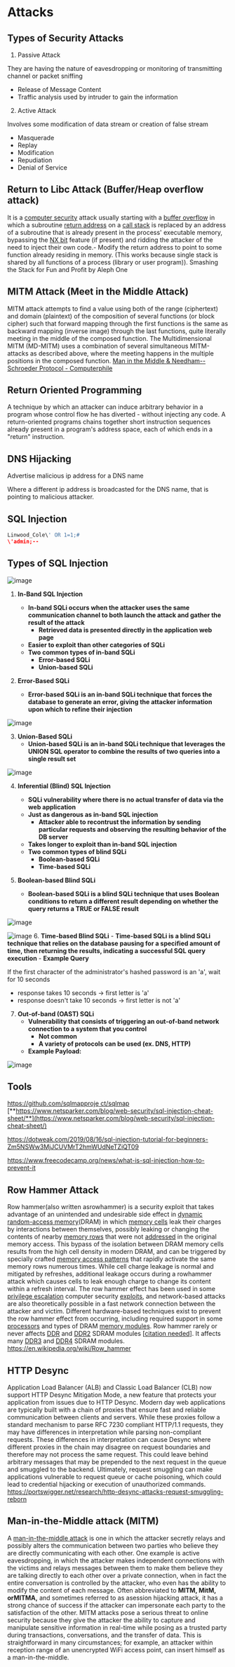 # Attacks

## Types of Security Attacks

1. Passive Attack

They are having the nature of eavesdropping or monitoring of transmitting channel or packet sniffing

- Release of Message Content
- Traffic analysis used by intruder to gain the information

2. Active Attack

Involves some modification of data stream or creation of false stream

- Masquerade
- Replay
- Modification
- Repudiation
- Denial of Service

## Return to Libc Attack (Buffer/Heap overflow attack)

It is a [computer security](https://en.wikipedia.org/wiki/Computer_security) attack usually starting with a [buffer overflow](https://en.wikipedia.org/wiki/Buffer_overflow) in which a subroutine [return address](https://en.wikipedia.org/wiki/Return_statement) on a [call stack](https://en.wikipedia.org/wiki/Call_stack) is replaced by an address of a subroutine that is already present in the process' executable memory, bypassing the [NX bit](https://en.wikipedia.org/wiki/NX_bit) feature (if present) and ridding the attacker of the need to inject their own code.-  Modify the return address to point to some function already residing in memory. (This works because single stack is shared by all functions of a process (library or user program)).
Smashing the Stack for Fun and Profit by Aleph One

## MITM Attack (Meet in the Middle Attack)

MITM attack attempts to find a value using both of the range (ciphertext) and domain (plaintext) of the composition of several functions (or block cipher) such that forward mapping through the first functions is the same as backward mapping (inverse image) through the last functions, quite literally meeting in the middle of the composed function.
The Multidimensional MITM (MD-MITM) uses a combination of several simultaneous MITM-attacks as described above, where the meeting happens in the multiple positions in the composed function.
[Man in the Middle & Needham--Schroeder Protocol - Computerphile](https://youtu.be/EtpdLBeIaus)

## Return Oriented Programming

A technique by which an attacker can induce arbitrary behavior in a program whose control flow he has diverted - without injecting any code. A return-oriented programs chains together short instruction sequences already present in a program's address space, each of which ends in a "return" instruction.

## DNS Hijacking

Advertise malicious ip address for a DNS name

Where a different ip address is broadcasted for the DNS name, that is pointing to malicious attacker.

## SQL Injection

```python
Linwood_Cole\' OR 1=1;#
\'admin;--
```

## Types of SQL Injection

![image](media/Attacks-image1.jpeg)

1. **In-Band SQL Injection**
    - **In-band SQLi occurs when the attacker uses the same communication channel to both launch the attack and gather the result of the attack**
        - **Retrieved data is presented directly in the application web page**
    - **Easier to exploit than other categories of SQLi**
    - **Two common types of in-band SQLi**
        - **Error-based SQLi**
        - **Union-based SQLi**

2. **Error-Based SQLi**
    - **Error-based SQLi is an in-band SQLi technique that forces the database to generate an error, giving the attacker information upon which to refine their injection**

![image](media/Attacks-image2.jpg)

3. **Union-Based SQLi**
    - **Union-based SQLi is an in-band SQLi technique that leverages the UNION SQL operator to combine the results of two queries into a single result set**

![image](media/Attacks-image3.jpg)

4. **Inferential (Blind) SQL Injection**
    - **SQLi vulnerability where there is no actual transfer of data via the web application**
    - **Just as dangerous as in-band SQL injection**
        - **Attacker able to recontrust the information by sending particular requests and observing the resulting behavior of the DB server**
    - **Takes longer to exploit than in-band SQL injection**
    - **Two common types of blind SQLi**
        - **Boolean-based SQLi**
        - **Time-based SQLi**

5. **Boolean-based Blind SQLi**
    - **Boolean-based SQLi is a blind SQLi technique that uses Boolean conditions to return a different result depending on whether the query returns a TRUE or FALSE result**

![image](media/Attacks-image4.jpeg)

![image](media/Attacks-image5.jpeg)
6. **Time-based Blind SQLi**
    -  **Time-based SQLi is a blind SQLi technique that relies on the database pausing for a specified amount of time, then returning the results, indicating a successful SQL query execution**
    -  **Example Query**

If the first character of the administrator's hashed password is an 'a', wait for 10 seconds

- response takes 10 seconds -> first letter is 'a'
- response doesn't take 10 seconds -> first letter is not 'a'

7. **Out-of-band (OAST) SQLi**
    - **Vulnerability that consists of triggering an out-of-band network connection to a system that you control**
        - **Not common**
        - **A variety of protocols can be used (ex. DNS, HTTP)**
    - **Example Payload:**

![image](media/Attacks-image6.jpg)

## Tools

[https://github.com/sqlmapproje ct/sqlmap](https://github.com/sqlmapproje%20ct/sqlmap)
[**https://www.netsparker.com/blog/web-security/sql-injection-cheat-sheet/**](https://www.netsparker.com/blog/web-security/sql-injection-cheat-sheet/)

<https://dotweak.com/2019/08/16/sql-injection-tutorial-for-beginners-Zm5NSWw3MjJCUVMrT2hmWUdNeTZiQT09>

<https://www.freecodecamp.org/news/what-is-sql-injection-how-to-prevent-it>

## Row Hammer Attack

Row hammer(also written asrowhammer) is a security exploit that takes advantage of an unintended and undesirable side effect in [dynamic random-access memory](https://en.wikipedia.org/wiki/Dynamic_random-access_memory)(DRAM) in which [memory cells](https://en.wikipedia.org/wiki/Memory_cell_(computing)) leak their charges by interactions between themselves, possibly leaking or changing the contents of nearby [memory rows](https://en.wikipedia.org/wiki/Memory_row) that were not [addressed](https://en.wikipedia.org/wiki/Memory_address) in the original memory access. This bypass of the isolation between DRAM memory cells results from the high cell density in modern DRAM, and can be triggered by specially crafted [memory access patterns](https://en.wikipedia.org/wiki/Memory_access_pattern) that rapidly activate the same memory rows numerous times. While cell charge leakage is normal and mitigated by refreshes, additional leakage occurs during a rowhammer attack which causes cells to leak enough charge to change its content within a refresh interval.
The row hammer effect has been used in some [privilege escalation](https://en.wikipedia.org/wiki/Privilege_escalation) computer security [exploits](https://en.wikipedia.org/wiki/Exploit_(computer_security)), and network-based attacks are also theoretically possible in a fast network connection between the attacker and victim.
Different hardware-based techniques exist to prevent the row hammer effect from occurring, including required support in some [processors](https://en.wikipedia.org/wiki/Central_processing_unit) and types of DRAM [memory modules](https://en.wikipedia.org/wiki/Memory_module). Row hammer rarely or never affects [DDR](https://en.wikipedia.org/wiki/DDR_SDRAM) and [DDR2](https://en.wikipedia.org/wiki/DDR2_SDRAM) SDRAM modules [[citation needed](https://en.wikipedia.org/wiki/Wikipedia:Citation_needed)]. It affects many [DDR3](https://en.wikipedia.org/wiki/DDR3_SDRAM) and [DDR4](https://en.wikipedia.org/wiki/DDR4_SDRAM) SDRAM modules.
<https://en.wikipedia.org/wiki/Row_hammer>

## HTTP Desync

Application Load Balancer (ALB) and Classic Load Balancer (CLB) now support HTTP Desync Mitigation Mode, a new feature that protects your application from issues due to HTTP Desync. Modern day web applications are typically built with a chain of proxies that ensure fast and reliable communication between clients and servers. While these proxies follow a standard mechanism to parse RFC 7230 compliant HTTP/1.1 requests, they may have differences in interpretation while parsing non-compliant requests. These differences in interpretation can cause Desync where different proxies in the chain may disagree on request boundaries and therefore may not process the same request. This could leave behind arbitrary messages that may be prepended to the next request in the queue and smuggled to the backend. Ultimately, request smuggling can make applications vulnerable to request queue or cache poisoning, which could lead to credential hijacking or execution of unauthorized commands.
<https://portswigger.net/research/http-desync-attacks-request-smuggling-reborn>

## Man-in-the-Middle attack (MITM)

A [man-in-the-middle attack](http://searchsecurity.techtarget.com/definition/man-in-the-middle-attack) is one in which the attacker secretly relays and possibly alters the communication between two parties who believe they are directly communicating with each other. One example is active eavesdropping, in which the attacker makes independent connections with the victims and relays messages between them to make them believe they are talking directly to each other over a private connection, when in fact the entire conversation is controlled by the attacker, who even has the ability to modify the content of each message. Often abbreviated to **MITM, MitM, orMITMA,** and sometimes referred to as asession hijacking attack, it has a strong chance of success if the attacker can impersonate each party to the satisfaction of the other. MITM attacks pose a serious threat to online security because they give the attacker the ability to capture and manipulate sensitive information in real-time while posing as a trusted party during transactions, conversations, and the transfer of data. This is straightforward in many circumstances; for example, an attacker within reception range of an unencrypted WiFi access point, can insert himself as a man-in-the-middle.
